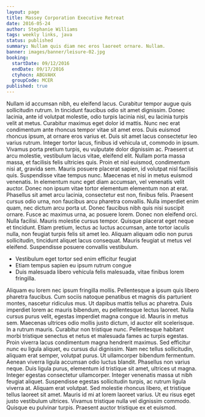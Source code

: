 ```yaml
---
layout: page
title: Massey Corporation Executive Retreat
date: 2016-05-24
author: Stephanie Williams
tags: weekly links, java
status: published
summary: Nullam quis diam nec eros laoreet ornare. Nullam.
banner: images/banner/leisure-02.jpg
booking:
  startDate: 09/12/2016
  endDate: 09/17/2016
  ctyhocn: ABGVAHX
  groupCode: MCER
published: true
---
```

Nullam id accumsan nibh, eu eleifend lacus. Curabitur tempor augue quis sollicitudin rutrum. In tincidunt faucibus odio sit amet dignissim. Donec lacinia, ante id volutpat molestie, odio turpis lacinia nisl, eu lacinia turpis velit at metus. Curabitur maximus eget dolor id mattis. Nunc nec erat condimentum ante rhoncus tempor vitae sit amet eros. Duis euismod rhoncus ipsum, at ornare eros varius et. Duis sit amet lacus consectetur leo varius rutrum. Integer tortor lacus, finibus id vehicula ut, commodo in ipsum. Vivamus porta pretium turpis, eu vulputate dolor dignissim ac. Praesent ut arcu molestie, vestibulum lacus vitae, eleifend elit. Nullam porta massa massa, et facilisis felis ultricies quis. Proin et nisl euismod, condimentum nisi at, gravida sem. Mauris posuere placerat sapien, id volutpat nisl facilisis quis. Suspendisse vitae tempus nunc.
Maecenas et nisi in metus euismod venenatis. In elementum nunc eget diam accumsan, vel venenatis velit auctor. Donec non ipsum vitae tortor elementum elementum non at erat. Phasellus sit amet arcu lacinia, consectetur est non, finibus felis. Praesent cursus odio urna, non faucibus arcu pharetra convallis. Nulla imperdiet enim quam, nec dictum arcu porta ut. Donec faucibus nibh quis nisi suscipit ornare. Fusce ac maximus urna, ac posuere lorem. Donec non eleifend orci. Nulla facilisi. Mauris molestie cursus tempor. Quisque placerat eget neque et tincidunt. Etiam pretium, lectus ac luctus accumsan, ante tortor iaculis nulla, non feugiat turpis felis sit amet leo. Aliquam aliquam odio non purus sollicitudin, tincidunt aliquet lacus consequat. Mauris feugiat ut metus vel eleifend. Suspendisse posuere convallis vestibulum.

* Vestibulum eget tortor sed enim efficitur feugiat
* Etiam tempus sapien eu ipsum rutrum congue
* Duis malesuada libero vehicula felis malesuada, vitae finibus lorem fringilla.

Aliquam eu lorem nec ipsum fringilla mollis. Pellentesque a ipsum quis libero pharetra faucibus. Cum sociis natoque penatibus et magnis dis parturient montes, nascetur ridiculus mus. Ut dapibus mattis tellus ac pharetra. Duis imperdiet lorem ac mauris bibendum, eu pellentesque lectus laoreet. Nulla cursus purus velit, egestas imperdiet magna congue id. Mauris in metus sem. Maecenas ultrices odio mollis justo dictum, id auctor elit scelerisque. In a rutrum mauris. Curabitur non tristique nunc. Pellentesque habitant morbi tristique senectus et netus et malesuada fames ac turpis egestas. Proin viverra lacus condimentum magna hendrerit maximus.
Sed efficitur nunc eu ligula aliquet, eu cursus dui dignissim. Nam nec tellus sollicitudin, aliquam erat semper, volutpat purus. Ut ullamcorper bibendum fermentum. Aenean viverra ligula accumsan odio luctus blandit. Phasellus non varius neque. Duis ligula purus, elementum id tristique sit amet, ultrices ut magna. Integer egestas consectetur ullamcorper. Integer venenatis massa ut nibh feugiat aliquet. Suspendisse egestas sollicitudin turpis, ac rutrum ligula viverra at. Aliquam erat volutpat. Sed molestie rhoncus libero, et tristique tellus laoreet sit amet. Mauris id mi at lorem laoreet varius. Ut eu risus eget justo vestibulum ultrices. Vivamus tristique nulla vel dignissim commodo. Quisque eu pulvinar turpis. Praesent auctor tristique ex et euismod.

